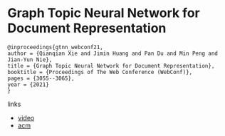 # Graph Topic Neural Network for Document Representation

```
@inproceedings{gtnn_webconf21,
author = {Qianqian Xie and Jimin Huang and Pan Du and Min Peng and Jian-Yun Nie},
title = {Graph Topic Neural Network for Document Representation},
booktitle = {Proceedings of The Web Conference (WebConf)},
pages = {3055--3065},
year = {2021}
}
```

links
- [video](https://www.youtube.com/watch?v=Ao65_ORPrx0)
- [acm](https://dl.acm.org/doi/10.1145/3442381.3450045)